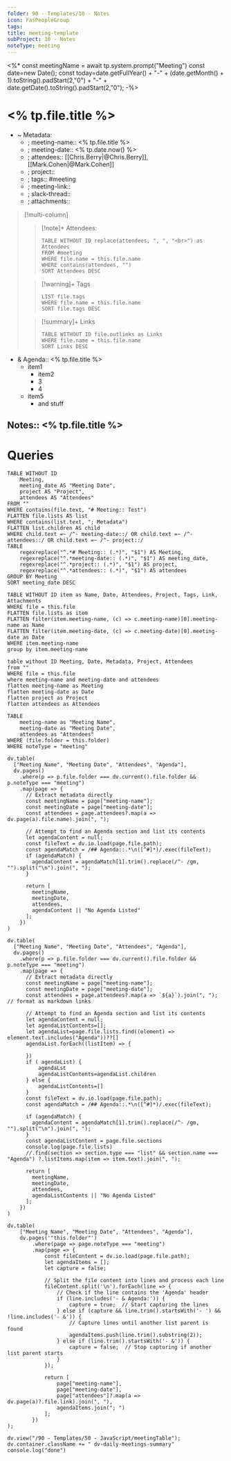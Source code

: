 ```yaml
---
folder: 90 - Templates/10 - Notes
icon: FasPeopleGroup
tags: 
title: meeting-template
subProject: 10 - Notes
noteType: meeting
---
```

<%* 
const meetingName = await tp.system.prompt("Meeting")
const date=new Date();
const today=date.getFullYear() + "-" + (date.getMonth() + 1).toString().padStart(2,"0") + "-" + date.getDate().toString().padStart(2,"0");
-%>

# <% tp.file.title %>
- ~ Metadata:
	- ; meeting-name:: <% tp.file.title %>
	- ; meeting-date:: <% tp.date.now() %>
	- ; attendees::  [[Chris.Berry|@Chris.Berry]], [[Mark.Cohen|@Mark.Cohen]]
	- ; project::  
	- ; tags:: #meeting 
	- ; meeting-link::  
	- ; slack-thread::  
	- ; attachments::


> [!multi-column]
>
>> [!note]+ Attendees:
>> ```dataview
>> TABLE WITHOUT ID replace(attendees, ", ", "<br>") as Attendees
>> FROM #meeting
>> WHERE file.name = this.file.name
>> WHERE contains(attendees, "")
>> SORT Attendees DESC
>> ```
>
>> [!warning]+ Tags
>> ```dataview
>> LIST file.tags
>> WHERE file.name = this.file.name
>> SORT file.tags DESC
>> ```
>
>> [!summary]+ Links
>> ```dataview
>> TABLE WITHOUT ID file.outlinks as Links
>> WHERE file.name = this.file.name
>> SORT Links DESC
>> ```


- & Agenda:: <% tp.file.title %>
	- item1
		- item2
		- 3
		- 4
	- item5
		- and stuff

## Notes:: <% tp.file.title %>


# Queries
```dataview
TABLE WITHOUT ID
    Meeting,
    meeting_date AS "Meeting Date",
    project AS "Project",
    attendees AS "Attendees"
FROM ""
WHERE contains(file.text, "# Meeting:: Test")
FLATTEN file.lists AS list
WHERE contains(list.text, "; Metadata")
FLATTEN list.children AS child
WHERE child.text =~ /^- meeting-date::/ OR child.text =~ /^- attendees::/ OR child.text =~ /^- project::/
TABLE 
    regexreplace("^.*# Meeting:: (.*)", "$1") AS Meeting,
    regexreplace("^.*meeting-date:: (.*)", "$1") AS meeting_date,
    regexreplace("^.*project:: (.*)", "$1") AS project,
    regexreplace("^.*attendees:: (.*)", "$1") AS attendees
GROUP BY Meeting
SORT meeting_date DESC

```

```dataview
TABLE WITHOUT ID item as Name, Date, Attendees, Project, Tags, Link, Attachments
WHERE file = this.file
FLATTEN file.lists as item
FLATTEN filter(item.meeting-name, (c) => c.meeting-name)[0].meeting-name as Name
FLATTEN filter(item.meeting-date, (c) => c.meeting-date)[0].meeting-date as Date
WHERE item.meeting-name
group by item.meeting-name
```

```dataview
table without ID Meeting, Date, Metadata, Project, Attendees
from ""
WHERE file = this.file
where meeting-name and meeting-date and attendees
flatten meeting-name as Meeting
flatten meeting-date as Date
flatten project as Project
flatten attendees as Attendees
```

```dataview
TABLE
    meeting-name as "Meeting Name",
    meeting-date as "Meeting Date",
    attendees as "Attendees"
WHERE (file.folder = this.folder)
WHERE noteType = "meeting"
```

```dataviewjs
dv.table(
  ["Meeting Name", "Meeting Date", "Attendees", "Agenda"],
  dv.pages()
    .where(p => p.file.folder === dv.current().file.folder && p.noteType === "meeting")
    .map(page => {
      // Extract metadata directly
      const meetingName = page["meeting-name"];
      const meetingDate = page["meeting-date"];
      const attendees = page.attendees?.map(a => dv.page(a).file.name).join(", ");

      // Attempt to find an Agenda section and list its contents
      let agendaContent = null;
      const fileText = dv.io.load(page.file.path);
      const agendaMatch = /## Agenda::.*\n([^#]*)/.exec(fileText);
      if (agendaMatch) {
        agendaContent = agendaMatch[1].trim().replace(/^- /gm, "").split("\n").join(", ");
      }

      return [
        meetingName,
        meetingDate,
        attendees,
        agendaContent || "No Agenda Listed"
      ];
    })
)
```


```dataviewjs
dv.table(
  ["Meeting Name", "Meeting Date", "Attendees", "Agenda"],
  dv.pages()
    .where(p => p.file.folder === dv.current().file.folder && p.noteType === "meeting")
    .map(page => {
      // Extract metadata directly
      const meetingName = page["meeting-name"];
      const meetingDate = page["meeting-date"];
      const attendees = page.attendees?.map(a => `${a}`).join(", "); // format as markdown links

      // Attempt to find an Agenda section and list its contents
      let agendaContent = null;
      let agendaListContents=[];
      let agendaList=page.file.lists.find((element) => element.text.includes("Agenda"))??[]
      agendaList.forEach((listItem) => {
	      
      })
      if ( agendaList) {
	      agendaLst
	      agendaListContents=agendaList.children
      } else {
	      agendaListContents=[]
      }
      const fileText = dv.io.load(page.file.path);
      const agendaMatch = /## Agenda::.*\n([^#]*)/.exec(fileText);
      
      if (agendaMatch) {
        agendaContent = agendaMatch[1].trim().replace(/^- /gm, "").split("\n").join(", ");
      }
	  const agendaListContent = page.file.sections
	  console.log(page.file.lists)
	  //.find(section => section.type === "list" && section.name === "Agenda") ?.listItems.map(item => item.text).join(", ");

      return [
        meetingName,
        meetingDate,
        attendees,
        agendaListContents || "No Agenda Listed"
      ];
    })
)
```



```dataviewjs
dv.table(
    ["Meeting Name", "Meeting Date", "Attendees", "Agenda"],
    dv.pages('"this.folder"')
        .where(page => page.noteType === "meeting")
        .map(page => {
            const fileContent = dv.io.load(page.file.path);
            let agendaItems = [];
            let capture = false;

            // Split the file content into lines and process each line
            fileContent.split('\n').forEach(line => {
                // Check if the line contains the 'Agenda' header
                if (line.includes('- & Agenda:')) {
                    capture = true;  // Start capturing the lines
                } else if (capture && line.trim().startsWith('- ') && !line.includes('- &')) {
                    // Capture lines until another list parent is found
                    agendaItems.push(line.trim().substring(2));
                } else if (line.trim().startsWith('- &')) {
                    capture = false;  // Stop capturing if another list parent starts
                }
            });

            return [
                page["meeting-name"],
                page["meeting-date"],
                page["attendees"]?.map(a => dv.page(a)?.file.link).join(", "),
                agendaItems.join("; ")
            ];
        })
);
```

```dataviewjs
dv.view("/90 - Templates/50 - JavaScript/meetingTable");
dv.container.className += " dv-daily-meetings-summary"
console.log("done")
```
